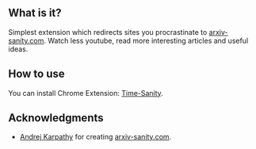 ## What is it?

Simplest extension which redirects sites you procrastinate to [arxiv-sanity.com](https://www.arxiv-sanity.com/).
Watch less youtube, read more interesting articles and useful ideas.

## How to use

You can install Chrome Extension: [Time-Sanity](https://chrome.google.com/webstore/detail/time-sanity/bbbnbelnchbhhmkfhdlojggnfhcklhpg).

## Acknowledgments

* [Andrej Karpathy](https://github.com/karpathy) for creating [arxiv-sanity.com](https://www.arxiv-sanity.com/).